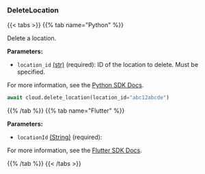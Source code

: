 ### DeleteLocation

{{< tabs >}}
{{% tab name="Python" %}}

Delete a location.

**Parameters:**

- `location_id` [(str)](https://docs.python.org/3/library/stdtypes.html#text-sequence-type-str) (required): ID of the location to delete. Must be specified.


For more information, see the [Python SDK Docs](https://python.viam.dev/autoapi/viam/app/app_client/index.html#viam.app.app_client.AppClient.delete_location).

``` python {class="line-numbers linkable-line-numbers"}
await cloud.delete_location(location_id="abc12abcde")

```

{{% /tab %}}
{{% tab name="Flutter" %}}

**Parameters:**

- `locationId` [(String)](https://api.flutter.dev/flutter/dart-core/String-class.html) (required):


For more information, see the [Flutter SDK Docs](https://flutter.viam.dev/viam_protos.app.app/AppServiceClient/deleteLocation.html).

{{% /tab %}}
{{< /tabs >}}
